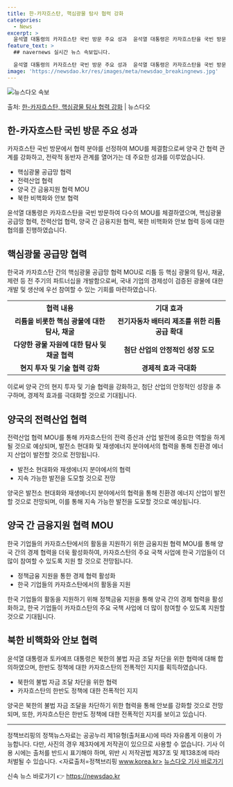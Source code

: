 ```yaml
---
title: 한-카자흐스탄, 핵심광물 탐사 협력 강화
categories:
  - News
excerpt: >
  윤석열 대통령의 카자흐스탄 국빈 방문 주요 성과  윤석열 대통령은 카자흐스탄을 국빈 방문하여 여러 중요한 협…
feature_text: >
  ## navernews 실시간 뉴스 속보입니다.

  윤석열 대통령의 카자흐스탄 국빈 방문 주요 성과  윤석열 대통령은 카자흐스탄을 국빈 방문하여 여러 중요한 협…
image: 'https://newsdao.kr/res/images/meta/newsdao_breakingnews.jpg'
---
```


![뉴스다오 속보](https://newsdao.kr/res/images/meta/newsdao_breakingnews.jpg)

<p>출처: <a href="https://newsdao.kr/4208" rel="dofollow">한-카자흐스탄, 핵심광물 탐사 협력 강화</a> | 뉴스다오</p>

<h2 data-ke-size="size26">한-카자흐스탄 국빈 방문 주요 성과</h2>
카자흐스탄 국빈 방문에서 협력 분야를 선정하여 MOU를 체결함으로써 양국 간 협력 관계를 강화하고, 전략적 동반자 관계를 열어가는 데 주요한 성과를 이루었습니다.

<ul>
  <li>핵심광물 공급망 협력</li>
  <li>전력산업 협력</li>
  <li>양국 간 금융지원 협력 MOU</li>
  <li>북한 비핵화와 안보 협력</li>
</ul>

<p data-ke-size="size16">윤석열 대통령은 카자흐스탄을 국빈 방문하여 다수의 MOU를 체결하였으며, 핵심광물 공급망 협력, 전력산업 협력, 양국 간 금융지원 협력, 북한 비핵화와 안보 협력 등에 대한 협의를 진행하였습니다.</p>

<h2 data-ke-size="size26">핵심광물 공급망 협력</h2>
한국과 카자흐스탄 간의 핵심광물 공급망 협력 MOU로 리튬 등 핵심 광물의 탐사, 채굴, 제련 등 전 주기의 파트너십을 개발함으로써, 국내 기업의 경제성이 검증된 광물에 대한 개발 및 생산에 우선 참여할 수 있는 기회를 마련하였습니다.

<table>
  <tr>
    <th>협력 내용</th>
    <th>기대 효과</th>
  </tr>
  <tr>
    <td style="text-align: center; height: 17px;"><b>리튬을 비롯한 핵심 광물에 대한 탐사, 채굴</b></td>
    <td style="text-align: center; height: 17px;"><b>전기자동차 배터리 제조를 위한 리튬 공급 확대</b></td>
  </tr>
  <tr>
    <td style="text-align: center; height: 17px;"><b>다양한 광물 자원에 대한 탐사 및 채굴 협력</b></td>
    <td style="text-align: center; height: 17px;"><b>첨단 산업의 안정적인 성장 도모</b></td>
  </tr>
  <tr>
    <td style="text-align: center; height: 17px;"><b>현지 투자 및 기술 협력 강화</b></td>
    <td style="text-align: center; height: 17px;"><b>경제적 효과 극대화</b></td>
  </tr>
</table>

<p data-ke-size="size16">이로써 양국 간의 현지 투자 및 기술 협력을 강화하고, 첨단 산업의 안정적인 성장을 추구하며, 경제적 효과를 극대화할 것으로 기대됩니다.</p>

<h2 data-ke-size="size26">양국의 전력산업 협력</h2>
전력산업 협력 MOU를 통해 카자흐스탄의 전력 증산과 산업 발전에 중요한 역할을 하게 될 것으로 예상되며, 발전소 현대화 및 재생에너지 분야에서의 협력을 통해 친환경 에너지 산업이 발전할 것으로 전망됩니다.

<ul>
  <li>발전소 현대화와 재생에너지 분야에서의 협력</li>
  <li>지속 가능한 발전을 도모할 것으로 전망</li>
</ul>

<p data-ke-size="size16">양국은 발전소 현대화와 재생에너지 분야에서의 협력을 통해 친환경 에너지 산업이 발전할 것으로 전망되며, 이를 통해 지속 가능한 발전을 도모할 것으로 예상됩니다.</p>

<h2 data-ke-size="size26">양국 간 금융지원 협력 MOU</h2>
한국 기업들의 카자흐스탄에서의 활동을 지원하기 위한 금융지원 협력 MOU를 통해 양국 간의 경제 협력을 더욱 활성화하여, 카자흐스탄의 주요 국책 사업에 한국 기업들이 더 많이 참여할 수 있도록 지원 할 것으로 전망됩니다.

<ul>
  <li>정책금융 지원을 통한 경제 협력 활성화</li>
  <li>한국 기업들의 카자흐스탄에서의 활동을 지원</li>
</ul>

<p data-ke-size="size16">한국 기업들의 활동을 지원하기 위해 정책금융 지원을 통해 양국 간의 경제 협력을 활성화하고, 한국 기업들이 카자흐스탄의 주요 국책 사업에 더 많이 참여할 수 있도록 지원할 것으로 기대됩니다.</p>

<h2 data-ke-size="size26">북한 비핵화와 안보 협력</h2>
윤석열 대통령과 토카예프 대통령은 북한의 불법 자금 조달 차단을 위한 협력에 대해 합의하였으며, 한반도 정책에 대한 카자흐스탄의 전폭적인 지지를 획득하였습니다.

<ul>
  <li>북한의 불법 자금 조달 차단을 위한 협력</li>
  <li>카자흐스탄의 한반도 정책에 대한 전폭적인 지지</li>
</ul>

<p data-ke-size="size16">양국은 북한의 불법 자금 조달을 차단하기 위한 협력을 통해 안보를 강화할 것으로 전망되며, 또한, 카자흐스탄은 한반도 정책에 대한 전폭적인 지지를 보이고 있습니다.</p>

<hr>

정책브리핑의 정책뉴스자료는 공공누리 제1유형(출처표시)에 따라 자유롭게 이용이 가능합니다. 다만, 사진의 경우 제3자에게 저작권이 있으므로 사용할 수 없습니다. 기사 이용 시에는 출처를 반드시 표기해야 하며, 위반 시 저작권법 제37조 및 제138조에 따라 처벌될 수 있습니다. <자료출처=정책브리핑 www.korea.kr> [뉴스다오 기사 바로가기](https://newsdao.kr/4208) 

신속 뉴스 바로가기 👉 <a href="https://newsdao.kr" rel="dofollow">https://newsdao.kr</a>


